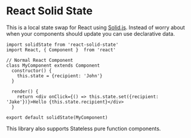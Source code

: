 # React Solid State

This is a local state swap for React using [Solid.js](https://github.com/ryansolid/solid). Instead of worry about when your components should update you can use declarative data.

    import solidState from 'react-solid-state'
    import React, { Component }  from 'react'

    // Normal React Component
    class MyComponent extends Component
      constructor() {
        this.state = {recipient: 'John'}
      }

      render() {
        return <div onClick={() => this.state.set({recipient: 'Jake'})}>Hello {this.state.recipient}</div>
      }

    export default solidState(MyComponent)

This library also supports Stateless pure function components.